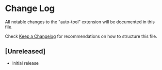 # Change Log

All notable changes to the "auto-tool" extension will be documented in this file.

Check [Keep a Changelog](http://keepachangelog.com/) for recommendations on how to structure this file.

## [Unreleased]

- Initial release